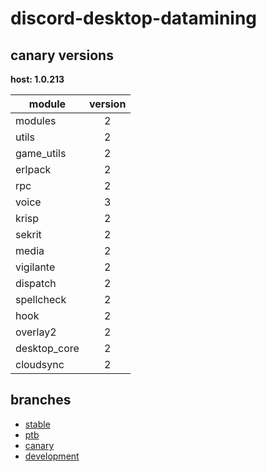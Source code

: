 # discord-desktop-datamining

## canary versions

**host: 1.0.213**

| module | version |
| ------ | :-----: |
| modules | 2 |
| utils | 2 |
| game_utils | 2 |
| erlpack | 2 |
| rpc | 2 |
| voice | 3 |
| krisp | 2 |
| sekrit | 2 |
| media | 2 |
| vigilante | 2 |
| dispatch | 2 |
| spellcheck | 2 |
| hook | 2 |
| overlay2 | 2 |
| desktop_core | 2 |
| cloudsync | 2 |

## branches

- [stable](https://github.com/OpenAsar/discord-desktop-datamining/tree/stable)
- [ptb](https://github.com/OpenAsar/discord-desktop-datamining/tree/ptb)
- [canary](https://github.com/OpenAsar/discord-desktop-datamining/tree/canary)
- [development](https://github.com/OpenAsar/discord-desktop-datamining/tree/development)